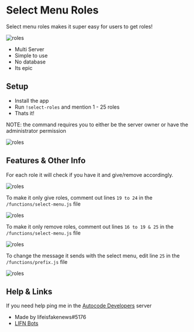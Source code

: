 # Select Menu Roles


Select menu roles makes it super easy for users to get roles!

![roles](/readme/gallery/roles-4.png)

- Multi Server
- Simple to use
- No database
- Its epic

## Setup

- Install the app
- Run `!select-roles` and mention 1 - 25 roles
- Thats it!

NOTE: the command requires you to either be the server owner or have the administrator permission

![roles](/readme/gallery/roles-2.png)

## Features & Other Info

For each role it will check if you have it and give/remove accordingly.

![roles](/readme/gallery/roles-1.png)

To make it only give roles, comment out lines `19 to 24` in the `/functions/select-menu.js` file

![roles](/readme/gallery/roles-5.png)

To make it only remove roles, comment out lines `16 to 19 & 25` in the `/functions/select-menu.js` file

![roles](/readme/gallery/roles-6.png)

To change the message it sends with the select menu, edit line `25` in the `/functions/prefix.js` file

![roles](/readme/gallery/roles-7.png)

## Help & Links

If you need help ping me in the [Autocode Developers](https://discord.gg/autocode) server

- Made by lifeisfakenews#5176
- [LIFN Bots](https://autocode.com/lifn)